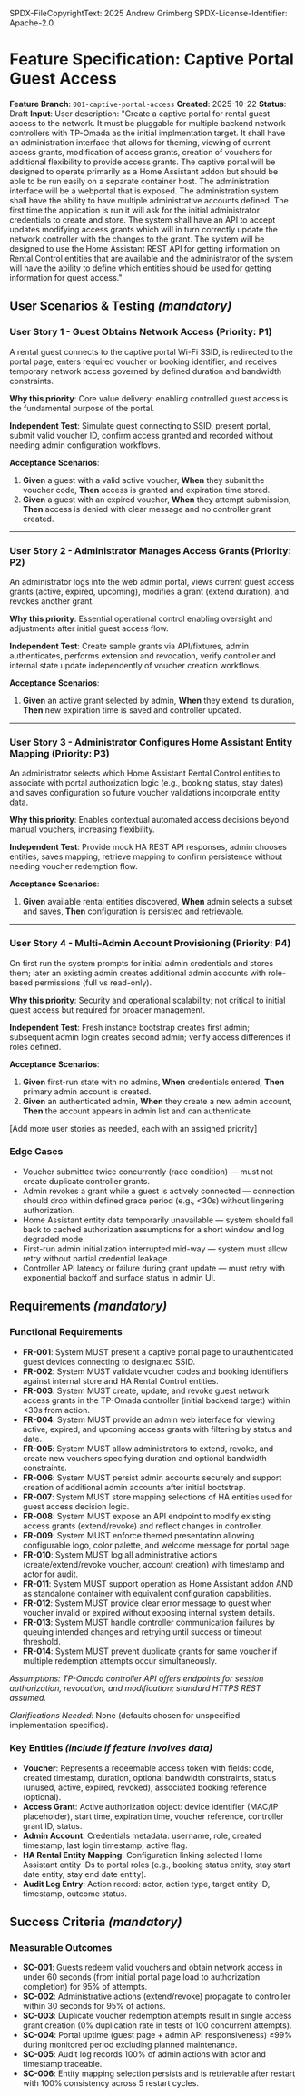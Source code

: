 SPDX-FileCopyrightText: 2025 Andrew Grimberg
SPDX-License-Identifier: Apache-2.0

# Feature Specification: Captive Portal Guest Access

**Feature Branch**: `001-captive-portal-access`
**Created**: 2025-10-22
**Status**: Draft
**Input**: User description: "Create a captive portal for rental guest access to the network. It must be pluggable for multiple backend network controllers with TP-Omada as the initial implmentation target. It shall have an administration interface that allows for theming, viewing of current access grants, modification of access grants, creation of vouchers for additional flexibility to provide access grants. The captive portal will be designed to operate primarily as a Home Assistant addon but should be able to be run easily on a separate container host. The administration interface will be a webportal that is exposed. The administration system shall have the ability to have multiple administrative accounts defined. The first time the application is run it will ask for the initial administrator credentials to create and store. The system shall have an API to accept updates modifying access grants which will in turn correctly update the network controller with the changes to the grant. The system will be designed to use the Home Assistant REST API for getting information on Rental Control entities that are available and the administrator of the system will have the ability to define which entities should be used for getting information for guest access."

## User Scenarios & Testing *(mandatory)*

<!--
  IMPORTANT: User stories should be PRIORITIZED as user journeys ordered by importance.
  Each user story/journey must be INDEPENDENTLY TESTABLE - meaning if you implement just ONE of them,
  you should still have a viable MVP (Minimum Viable Product) that delivers value.

  Assign priorities (P1, P2, P3, etc.) to each story, where P1 is the most critical.
  Think of each story as a standalone slice of functionality that can be:
  - Developed independently
  - Tested independently
  - Deployed independently
  - Demonstrated to users independently
-->

### User Story 1 - Guest Obtains Network Access (Priority: P1)

A rental guest connects to the captive portal Wi-Fi SSID, is redirected to the portal page, enters required voucher or booking identifier, and receives temporary network access governed by defined duration and bandwidth constraints.

**Why this priority**: Core value delivery: enabling controlled guest access is the fundamental purpose of the portal.

**Independent Test**: Simulate guest connecting to SSID, present portal, submit valid voucher ID, confirm access granted and recorded without needing admin configuration workflows.

**Acceptance Scenarios**:

1. **Given** a guest with a valid active voucher, **When** they submit the voucher code, **Then** access is granted and expiration time stored.
2. **Given** a guest with an expired voucher, **When** they attempt submission, **Then** access is denied with clear message and no controller grant created.

---

### User Story 2 - Administrator Manages Access Grants (Priority: P2)

An administrator logs into the web admin portal, views current guest access grants (active, expired, upcoming), modifies a grant (extend duration), and revokes another grant.

**Why this priority**: Essential operational control enabling oversight and adjustments after initial guest access flow.

**Independent Test**: Create sample grants via API/fixtures, admin authenticates, performs extension and revocation, verify controller and internal state update independently of voucher creation workflows.

**Acceptance Scenarios**:

1. **Given** an active grant selected by admin, **When** they extend its duration, **Then** new expiration time is saved and controller updated.

---

### User Story 3 - Administrator Configures Home Assistant Entity Mapping (Priority: P3)

An administrator selects which Home Assistant Rental Control entities to associate with portal authorization logic (e.g., booking status, stay dates) and saves configuration so future voucher validations incorporate entity data.

**Why this priority**: Enables contextual automated access decisions beyond manual vouchers, increasing flexibility.

**Independent Test**: Provide mock HA REST API responses, admin chooses entities, saves mapping, retrieve mapping to confirm persistence without needing voucher redemption flow.

**Acceptance Scenarios**:

1. **Given** available rental entities discovered, **When** admin selects a subset and saves, **Then** configuration is persisted and retrievable.

---

### User Story 4 - Multi-Admin Account Provisioning (Priority: P4)

On first run the system prompts for initial admin credentials and stores them; later an existing admin creates additional admin accounts with role-based permissions (full vs read-only).

**Why this priority**: Security and operational scalability; not critical to initial guest access but required for broader management.

**Independent Test**: Fresh instance bootstrap creates first admin; subsequent admin login creates second admin; verify access differences if roles defined.

**Acceptance Scenarios**:

1. **Given** first-run state with no admins, **When** credentials entered, **Then** primary admin account is created.
2. **Given** an authenticated admin, **When** they create a new admin account, **Then** the account appears in admin list and can authenticate.

[Add more user stories as needed, each with an assigned priority]

### Edge Cases

- Voucher submitted twice concurrently (race condition) — must not create duplicate controller grants.
- Admin revokes a grant while a guest is actively connected — connection should drop within defined grace period (e.g., <30s) without lingering authorization.
- Home Assistant entity data temporarily unavailable — system should fall back to cached authorization assumptions for a short window and log degraded mode.
- First-run admin initialization interrupted mid-way — system must allow retry without partial credential leakage.
- Controller API latency or failure during grant update — must retry with exponential backoff and surface status in admin UI.

## Requirements *(mandatory)*

<!--
  ACTION REQUIRED: The content in this section represents placeholders.
  Fill them out with the right functional requirements.
-->

### Functional Requirements

- **FR-001**: System MUST present a captive portal page to unauthenticated guest devices connecting to designated SSID.
- **FR-002**: System MUST validate voucher codes and booking identifiers against internal store and HA Rental Control entities.
- **FR-003**: System MUST create, update, and revoke guest network access grants in the TP-Omada controller (initial backend target) within <30s from action.
- **FR-004**: System MUST provide an admin web interface for viewing active, expired, and upcoming access grants with filtering by status and date.
- **FR-005**: System MUST allow administrators to extend, revoke, and create new vouchers specifying duration and optional bandwidth constraints.
- **FR-006**: System MUST persist admin accounts securely and support creation of additional admin accounts after initial bootstrap.
- **FR-007**: System MUST store mapping selections of HA entities used for guest access decision logic.
- **FR-008**: System MUST expose an API endpoint to modify existing access grants (extend/revoke) and reflect changes in controller.
- **FR-009**: System MUST enforce themed presentation allowing configurable logo, color palette, and welcome message for portal page.
- **FR-010**: System MUST log all administrative actions (create/extend/revoke voucher, account creation) with timestamp and actor for audit.
- **FR-011**: System MUST support operation as Home Assistant addon AND as standalone container with equivalent configuration capabilities.
- **FR-012**: System MUST provide clear error message to guest when voucher invalid or expired without exposing internal system details.
- **FR-013**: System MUST handle controller communication failures by queuing intended changes and retrying until success or timeout threshold.
- **FR-014**: System MUST prevent duplicate grants for same voucher if multiple redemption attempts occur simultaneously.

*Assumptions: TP-Omada controller API offers endpoints for session authorization, revocation, and modification; standard HTTPS REST assumed.*

*Clarifications Needed:* None (defaults chosen for unspecified implementation specifics).

### Key Entities *(include if feature involves data)*

- **Voucher**: Represents a redeemable access token with fields: code, created timestamp, duration, optional bandwidth constraints, status (unused, active, expired, revoked), associated booking reference (optional).
- **Access Grant**: Active authorization object: device identifier (MAC/IP placeholder), start time, expiration time, voucher reference, controller grant ID, status.
- **Admin Account**: Credentials metadata: username, role, created timestamp, last login timestamp, active flag.
- **HA Rental Entity Mapping**: Configuration linking selected Home Assistant entity IDs to portal roles (e.g., booking status entity, stay start date entity, stay end date entity).
- **Audit Log Entry**: Action record: actor, action type, target entity ID, timestamp, outcome status.

## Success Criteria *(mandatory)*

<!--
  ACTION REQUIRED: Define measurable success criteria.
  These must be technology-agnostic and measurable.
-->

### Measurable Outcomes

- **SC-001**: Guests redeem valid vouchers and obtain network access in under 60 seconds (from initial portal page load to authorization completion) for 95% of attempts.
- **SC-002**: Administrative actions (extend/revoke) propagate to controller within 30 seconds for 95% of actions.
- **SC-003**: Duplicate voucher redemption attempts result in single access grant creation (0% duplication rate in tests of 100 concurrent attempts).
- **SC-004**: Portal uptime (guest page + admin API responsiveness) ≥99% during monitored period excluding planned maintenance.
- **SC-005**: Audit log records 100% of admin actions with actor and timestamp traceable.
- **SC-006**: Entity mapping selection persists and is retrievable after restart with 100% consistency across 5 restart cycles.
